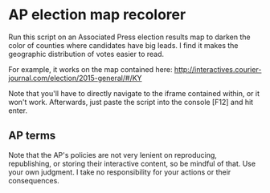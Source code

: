 # AP election map recolorer

Run this script on an Associated Press election results map to darken the color of counties where candidates have big leads. I find it makes the geographic distribution of votes easier to read.

For example, it works on the map contained here:
http://interactives.courier-journal.com/election/2015-general/#/KY

Note that you'll have to directly navigate to the iframe contained within, or it won't work. Afterwards, just paste the script into the console [F12] and hit enter.

## AP terms

Note that the AP's policies are not very lenient on reproducing, republishing, or storing their interactive content, so be mindful of that. Use your own judgment. I take no responsibility for your actions or their consequences.
